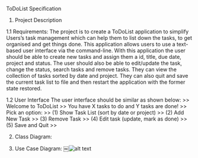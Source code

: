 
ToDoList Specification

1. Project Description

1.1 Requirements: 
               The project is to create a ToDoList application to simplify Users’s task management which can help them to list down the tasks, to get organised and get things done. This application allows users to use a text-based user interface via the command-line. With this application the user should be able to create new tasks and assign them a id, title, due date, project and status. The user should also be able to edit/update the task, change the status, search tasks and remove tasks. They can view the collection of tasks sorted by date and project. They can also quit and save the current task list to file and then restart the application with the former state restored. 
               
1.2 User Interface
The user interface should be similar as shown below:
    >> Welcome to ToDoList
    >> You have X tasks to do and Y tasks are done!
    >> Pick an option:
    >> (1) Show Task List (sort by date or project)
    >> (2) Add New Task
    >> (3) Remove Task
    >> (4) Edit task (update, mark as done)
    >> (5) Save and Quit
    >>
    
2. Class Diagram:
     







3. Use Case Diagram:
￼![alt text](https://app.genmymodel.com/edit/_-bovUPS0EemTHo7LQdQL6Q#)


